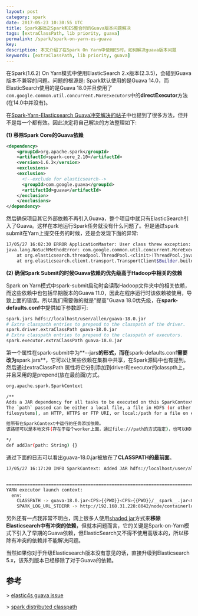 ```yaml
---
layout: post
category: spark
date: 2017-05-23 10:30:55 UTC
title: Spark基础之Spark和ES整合时的Guava版本问题解决
tags: [extraClassPath, lib priority, guava]
permalink: /spark/spark-on-yarn-es-guava
key: 
description: 本文介绍了在Spark On Yarn中使用ES时，如何解决guava版本问题
keywords: [extraClassPath, lib priority, guava]
---
```


在Spark(1.6.2) On Yarn模式中使用ElasticSearch 2.x版本(2.3.5)，会碰到Guava版本不兼容的问题。问题的根源是: Spark默认使用的是Guava 14.0，而ElasticSearch使用的是Guava 18.0并且使用了
`com.google.common.util.concurrent.MoreExecutors`中的**directExecutor**方法(在14.0中并没有)。

在[Spark-Yarn-Elasticsearch Guava冲突解决的帖子](https://stackoverflow.com/questions/37120174/guava-jar-conflict-when-using-elasticsearch-on-spark-job)中也提到了很多方法，但并不是每一个都有效。因此决定将自己解决的方法整理如下:

<b class="highlight">(1) 移除Spark Core的Guava依赖</b>

```xml
<dependency>
    <groupId>org.apache.spark</groupId>
    <artifactId>spark-core_2.10</artifactId>
    <version>1.6.2</version>
    <exclusions>
    <exclusion>
      <!--exclude for elasticsearch-->
      <groupId>com.google.guava</groupId>
      <artifactId>guava</artifactId>
    </exclusion>
    </exclusions>
</dependency>
```

然后确保项目其它外部依赖不再引入Guava，整个项目中就只有ElasticSearch引入了Guava。这样在本地运行Spark任务就没有什么问题了。但是通过spark submit在Yarn上提交任务的时候，还是会发现下面的异常:

```bash
17/05/27 16:02:30 ERROR ApplicationMaster: User class threw exception: java.lang.NoSuchMethodError: com.google.common.util.concurrent.MoreExecutors.directExecutor()Ljava/util/concurrent/Executor;
java.lang.NoSuchMethodError: com.google.common.util.concurrent.MoreExecutors.directExecutor()Ljava/util/concurrent/Executor;
	at org.elasticsearch.threadpool.ThreadPool.<clinit>(ThreadPool.java:190)
	at org.elasticsearch.client.transport.TransportClient$Builder.build(TransportClient.java:131)
```

<b class="highlight">(2) 确保Spark Submit的时候Guava依赖的优先级高于Hadoop中相关的依赖</b>

Spark on Yarn模式中spark-submit启动时会读取Hadoop文件夹中的相关依赖，而这些依赖中也包括早期版本的Guava 11.0，因此在程序运行时该依赖被使用，导致上面的错误。所以我们需要做的就是"提高"Guava 18.0优先级，在**spark-defaults.conf**中提供如下参数即可:

```bash
spark.jars hdfs://localhost/user/allen/guava-18.0.jar
# Extra classpath entries to prepend to the classpath of the driver. 
spark.driver.extraClassPath guava-18.0.jar
# Extra classpath entries to prepend to the classpath of executors.
spark.executor.extraClassPath guava-18.0.jar
```

第一个属性在spark-submit中为**--jars**的形式，而在**spark-defaults.conf**需要改为**spark.jars**，它可以让某些依赖在集群中共享，在Spark源码中也有提到。然后通过extraClassPath 属性将它分别添加到driver和executor的classpth上，并且采用的是prepend(放在最前面)方式。

```bash
org.apache.spark.SparkContext

/**
Adds a JAR dependency for all tasks to be executed on this SparkContext in the future.
The `path` passed can be either a local file, a file in HDFS (or other Hadoop-supported
filesystems), an HTTP, HTTPS or FTP URI, or local:/path for a file on every worker node.

给所有在SparkContext中运行的任务添加依赖。
该路径可以是本地文件(存在于每个worker上面，通过file:///path的方式指定)，也可以HDFS路径

*/
def addJar(path: String) {}
```

通过下面的日志可以看出guava-18.0.jar被放在了**CLASSPATH的最前面**。

```bash
17/05/27 16:17:20 INFO SparkContext: Added JAR hdfs://localhost/user/allen/jars/guava-18.0.jar at hdfs://localhost/user/allen/jars/guava-18.0.jar with timestamp 1495873040984


===============================================================================
YARN executor launch context:
  env:
    CLASSPATH -> guava-18.0.jar<CPS>{{PWD}}<CPS>{{PWD}}/__spark__.jar<CPS>/Users/allen/OpenSource/Hadoop-2.7.2/etc/hadoop<CPS>/Users/allen/OpenSource/Hadoop-2.7.2/share/hadoop/common/*<CPS>/Users/allen/OpenSource/Hadoop-2.7.2/share/hadoop/common/lib/*<CPS>/Users/allen/OpenSource/Hadoop-2.7.2/share/hadoop/hdfs/*<CPS>/Users/allen/OpenSource/Hadoop-2.7.2/share/hadoop/hdfs/lib/*<CPS>/Users/allen/OpenSource/Hadoop-2.7.2/share/hadoop/yarn/*<CPS>/Users/allen/OpenSource/Hadoop-2.7.2/share/hadoop/yarn/lib/*<CPS>/Users/allen/OpenSource/Hadoop-2.7.2/share/hadoop/mapreduce/*<CPS>/Users/allen/OpenSource/Hadoop-2.7.2/share/hadoop/mapreduce/lib/*
    SPARK_LOG_URL_STDERR -> http://192.168.31.228:8042/node/containerlogs/container_1495872092104_0005_01_000002/allen/stderr?start=-4096
```

另外还有一点我非常不明白，网上很多人使用[shaded jar](https://www.elastic.co/blog/to-shade-or-not-to-shade)方式来**移除Elasticsearch中有冲突的依赖**，但就本问题而言，它的关键是Spark-on-Yarn模式下引入了早期的Guava依赖，但ElasticSearch又不得不使用高版本的，所以移除有冲突的依赖并不能解决问题。

当然如果你对于升级Elasticsearch版本没有意见的话，直接升级到Elasticsearch 5.x，该系列版本已经移除了对于Guava的依赖。

## 参考

\> [elastic4s guava issue](https://github.com/sksamuel/elastic4s/issues/595)

\> [spark distributed classpath](https://community.cloudera.com/t5/Batch-Processing-and-Workflow/Spark-distributed-classpath/td-p/31320)
